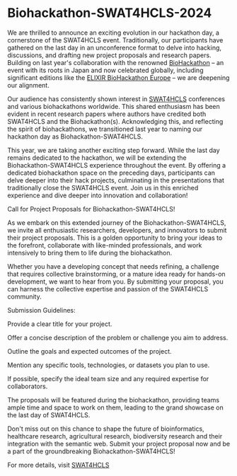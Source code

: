 # Biohackathon-SWAT4HCLS-2024
We are thrilled to announce an exciting evolution in our hackathon day, a cornerstone of the SWAT4HCLS event. Traditionally, our participants have gathered on the last day in an unconference format to delve into hacking, discussions, and drafting new project proposals and research papers. Building on last year's collaboration with the renowned [BioHackathon](https://scholia.toolforge.org/event-series/Q111204686) – an event with its roots in Japan and now celebrated globally, including significant editions like the [ELIXIR BioHackathon Europe](https://biohackathon-europe.org/) – we are deepening our alignment.

Our audience has consistently shown interest in [SWAT4HCLS](https://scholia.toolforge.org/event-series/Q56846035) conferences and various biohackathons worldwide. This shared enthusiasm has been evident in recent research papers where authors have credited both SWAT4HCLS and the Biohackathon(s). Acknowledging this, and reflecting the spirit of biohackathons, we transitioned last year to naming our hackathon day as Biohackathon-SWAT4HCLS.

This year, we are taking another exciting step forward. While the last day remains dedicated to the hackathon, we will be extending the Biohackathon-SWAT4HCLS experience throughout the event. By offering a dedicated biohackathon space on the preceding days, participants can delve deeper into their hack projects, culminating in the presentations that traditionally close the SWAT4HCLS event. Join us in this enriched experience and dive deeper into innovation and collaboration!

Call for Project Proposals for Biohackathon-SWAT4HCLS!

As we embark on this extended journey of the Biohackathon-SWAT4HCLS, we invite all enthusiastic researchers, developers, and innovators to submit their project proposals. This is a golden opportunity to bring your ideas to the forefront, collaborate with like-minded professionals, and work intensively to bring them to life during the biohackathon.

Whether you have a developing concept that needs refining, a challenge that requires collective brainstorming, or a mature idea ready for hands-on development, we want to hear from you. By submitting your proposal, you can harness the collective expertise and passion of the SWAT4HCLS community.

Submission Guidelines:

Provide a clear title for your project.

Offer a concise description of the problem or challenge you aim to address.

Outline the goals and expected outcomes of the project.

Mention any specific tools, technologies, or datasets you plan to use.

If possible, specify the ideal team size and any required expertise for collaborators.

The proposals will be featured during the biohackathon, providing teams ample time and space to work on them, leading to the grand showcase on the last day of SWAT4HCLS.

Don't miss out on this chance to shape the future of bioinformatics, healthcare research, agricultural research, biodiversity research and their integration with the semantic web. Submit your project proposal now and be a part of the groundbreaking Biohackathon-SWAT4HCLS!

For more details, visit [SWAT4HCLS](https://www.swat4hcls.org)
